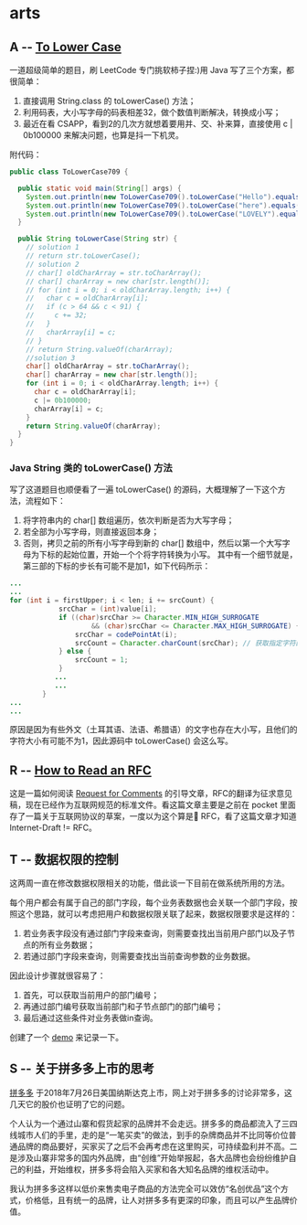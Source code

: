 # arts 

## A -- [To Lower Case](https://leetcode.com/problems/to-lower-case/description/)

一道超级简单的题目，刷 LeetCode 专门挑软柿子捏:)用 Java 写了三个方案，都很简单：
1. 直接调用 String.class 的 toLowerCase() 方法；
2. 利用码表，大小写字母的码表相差32，做个数值判断解决，转换成小写；
3. 最近在看 CSAPP，看到2的几次方就想着要用并、交、补来算，直接使用 c | 0b100000 来解决问题，也算是抖一下机灵。

附代码：

```java
public class ToLowerCase709 {

  public static void main(String[] args) {
    System.out.println(new ToLowerCase709().toLowerCase("Hello").equals("hello"));
    System.out.println(new ToLowerCase709().toLowerCase("here").equals("here"));
    System.out.println(new ToLowerCase709().toLowerCase("LOVELY").equals("lovely"));
  }

  public String toLowerCase(String str) {
    // solution 1
    // return str.toLowerCase();
    // solution 2
    // char[] oldCharArray = str.toCharArray();
    // char[] charArray = new char[str.length()];
    // for (int i = 0; i < oldCharArray.length; i++) {
    //   char c = oldCharArray[i];
    //   if (c > 64 && c < 91) {
    //     c += 32;
    //   }
    //   charArray[i] = c;
    // }
    // return String.valueOf(charArray);
    //solution 3
    char[] oldCharArray = str.toCharArray();
    char[] charArray = new char[str.length()];
    for (int i = 0; i < oldCharArray.length; i++) {
      char c = oldCharArray[i];
      c |= 0b100000;
      charArray[i] = c;
    }
    return String.valueOf(charArray);
  }
}
```

### Java String 类的 toLowerCase() 方法
写了这道题目也顺便看了一遍 toLowerCase() 的源码，大概理解了一下这个方法，流程如下：
1. 将字符串内的 char[] 数组遍历，依次判断是否为大写字母；
2. 若全部为小写字母，则直接返回本身；
3. 否则，拷贝之前的所有小写字母到新的 char[] 数组中，然后以第一个大写字母为下标的起始位置，开始一个个将字符转换为小写。
其中有一个细节就是，第三部的下标的步长有可能不是加1，如下代码所示：

```java
...
...
for (int i = firstUpper; i < len; i += srcCount) {
            srcChar = (int)value[i];
            if ((char)srcChar >= Character.MIN_HIGH_SURROGATE
                    && (char)srcChar <= Character.MAX_HIGH_SURROGATE) {
                srcChar = codePointAt(i);
                srcCount = Character.charCount(srcChar); // 获取指定字符的长度
            } else {
                srcCount = 1;  
            }
           ...
           ...
        }
...
...
```
原因是因为有些外文（土耳其语、法语、希腊语）的文字也存在大小写，且他们的字符大小有可能不为1，因此源码中 toLowerCase() 会这么写。
## R -- [How to Read an RFC](https://www.mnot.net/blog/2018/07/31/read_rfc)

这是一篇如何阅读 [Request for Comments](https://en.wikipedia.org/wiki/Request_for_Comments) 的引导文章，RFC的翻译为征求意见稿，现在已经作为互联网规范的标准文件。看这篇文章主要是之前在 pocket 里面存了一篇关于互联网协议的草案，一度以为这个算是 RFC，看了这篇文章才知道 Internet-Draft != RFC。

## T -- 数据权限的控制

这两周一直在修改数据权限相关的功能，借此谈一下目前在做系统所用的方法。

每个用户都会有属于自己的部门字段，每个业务表数据也会关联一个部门字段，按照这个思路，就可以考虑把用户和数据权限关联了起来，数据权限要求是这样的：
1. 若业务表字段没有通过部门字段来查询，则需要查找出当前用户部门以及子节点的所有业务数据；
2. 若通过部门字段来查询，则需要查找出当前查询参数的业务数据。

因此设计步骤就很容易了：
1. 首先，可以获取当前用户的部门编号；
2. 再通过部门编号获取当前部门和子节点部门的部门编号；
3. 最后通过这些条件对业务表做in查询。

创建了一个 [demo](https://github.com/zeahoo/simpleAuthExample) 来记录一下。


## S -- 关于拼多多上市的思考

[拼多多](https://zh.wikipedia.org/wiki/%E6%8B%BC%E5%A4%9A%E5%A4%9A) 于2018年7月26日美国纳斯达克上市，网上对于拼多多的讨论非常多，这几天它的股价也证明了它的问题。

个人认为一个通过山寨和假货起家的品牌并不会走远。拼多多的商品都流入了三四线城市人们的手里，走的是“一笔买卖”的做法，到手的杂牌商品并不比同等价位普通品牌的商品要好，买家买了之后不会再考虑在这里购买，可持续盈利并不高。二是涉及山寨非常多的国内外品牌，由“创维”开始举报起，各大品牌也会纷纷维护自己的利益，开始维权，拼多多将会陷入买家和各大知名品牌的维权活动中。

我认为拼多多这样以低价来售卖电子商品的方法完全可以效仿“名创优品”这个方式，价格低，且有统一的品牌，让人对拼多多有更深的印象，而且可以产生品牌价值。
